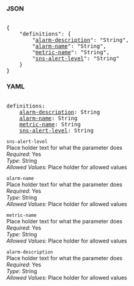 ### JSON 
<pre> 
{
    "definitions": {
        "<a href=#alarm-description>alarm-description</a>": "String", 
        "<a href=#alarm-name>alarm-name</a>": "String", 
        "<a href=#metric-name>metric-name</a>": "String", 
        "<a href=#sns-alert-level>sns-alert-level</a>": "String"
    }
}</pre> 
### YAML 
<pre> 
definitions:
    <a href=#alarm-description>alarm-description</a>: String
    <a href=#alarm-name>alarm-name</a>: String
    <a href=#metric-name>metric-name</a>: String
    <a href=#sns-alert-level>sns-alert-level</a>: String
</pre> 


`sns-alert-level`  <a name="sns-alert-level"></a> \
Place holder text for what the parameter does \
*Required*: Yes \
*Type*: String \
*Allowed Values*: Place holder for allowed values

`alarm-name`  <a name="alarm-name"></a> \
Place holder text for what the parameter does \
*Required*: Yes \
*Type*: String \
*Allowed Values*: Place holder for allowed values

`metric-name`  <a name="metric-name"></a> \
Place holder text for what the parameter does \
*Required*: Yes \
*Type*: String \
*Allowed Values*: Place holder for allowed values

`alarm-description`  <a name="alarm-description"></a> \
Place holder text for what the parameter does \
*Required*: Yes \
*Type*: String \
*Allowed Values*: Place holder for allowed values

